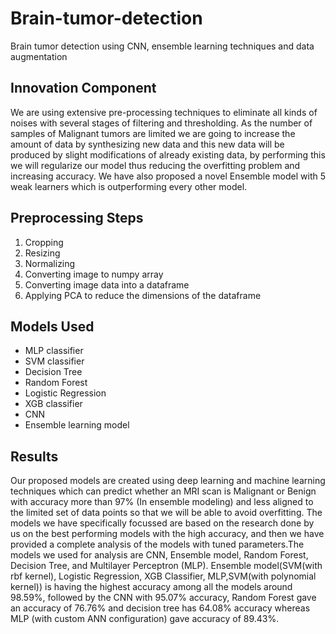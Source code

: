 # Brain-tumor-detection
Brain tumor detection using CNN, ensemble learning techniques and data augmentation  
## Innovation Component
We are using extensive pre-processing techniques to eliminate all kinds of noises with several stages of filtering and thresholding. As the number of samples of Malignant tumors are limited we are going to increase the amount of data by synthesizing new data and this new data will be produced by slight modifications of already existing data, by performing this we will regularize our model thus reducing the overfitting problem and increasing accuracy. We have also proposed a novel Ensemble model with 5 weak learners which is outperforming every other model.
## Preprocessing Steps
1. Cropping
2. Resizing
3. Normalizing
4. Converting image to numpy array
5. Converting image data into a dataframe
6. Applying PCA to reduce the dimensions of the dataframe

## Models Used
* MLP classifier
* SVM classifier
* Decision Tree 
* Random Forest
* Logistic Regression
* XGB classifier
* CNN
* Ensemble learning model
## Results
Our proposed models are created using deep learning and machine learning techniques  which can predict whether an MRI scan is Malignant or Benign with accuracy more than 97% (In ensemble modeling) and less aligned to the limited set of data points so that we will be able to avoid overfitting.
The models we have specifically focussed are based on the research done by us on the best performing models with the high accuracy, and then we have provided a complete analysis of the models with tuned parameters.The models we used for analysis are CNN, Ensemble model, Random Forest, Decision Tree, and Multilayer Perceptron (MLP).
Ensemble model(SVM(with rbf kernel), Logistic Regression, XGB Classifier, MLP,SVM(with polynomial kernel)) is having the highest accuracy among all the models around 98.59%, followed by the CNN with 95.07% accuracy, Random Forest gave an accuracy of 76.76% and decision tree has 64.08% accuracy whereas MLP (with custom ANN configuration) gave accuracy of 89.43%.

